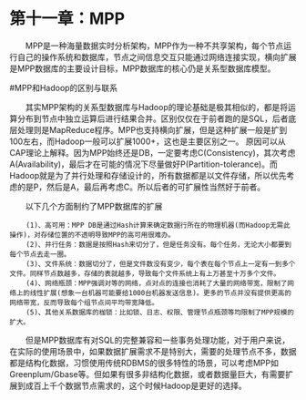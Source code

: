 # 第十一章：MPP

　　MPP是一种海量数据实时分析架构，MPP作为一种不共享架构，每个节点运行自己的操作系统和数据库，节点之间信息交互只能通过网络连接实现，横向扩展是MPP数据库的主要设计目标，MPP数据库的核心仍是关系型数据库模型。

#MPP和Hadoop的区别与联系

    
　　其实MPP架构的关系型数据库与Hadoop的理论基础是极其相似的，都是将运算分布到节点中独立运算后进行结果合并。区别仅仅在于前者跑的是SQL，后者底层处理则是MapReduce程序。MPP也支持横向扩展，但是这种扩展一般是扩到100左右，而Hadoop一般可以扩展1000+，这也是主要区别之一。
    原因可以从CAP理论上解释。因为MPP始终还是DB，一定要考虑C(Consistency)，其次考虑 A(Availability)，最后才在可能的情况下尽量做好P(Partition-tolerance)。而Hadoop就是为了并行处理和存储设计的，所有数据都是以文件存储，所以优先考虑的是P，然后是A，最后再考虑C。所以后者的可扩展性当然好于前者。

　　以下几个方面制约了MPP数据库的扩展
```
    (1)、高可用：MPP DB是通过Hash计算来确定数据行所在的物理机器(而Hadoop无需此操作)，对存储位置的不透明导致MPP的高可用很难办。
    (2)、并行任务：数据是按照Hash来切分了，但是任务没有。每个任务，无论大小都要到每个节点去走一圈。
    (3)、文件系统：数据切分了，但是文件数没有变少，每个表在每个节点上一定有一到多个文件。同样节点数越多，存储的表就越多，导致每个文件系统上有上万甚至十万多个文件。
    (4)、网络瓶颈：MPP强调对等的网络，点对点的连接也消耗了大量的网络带宽，限制了网络上的线性扩展(想象一台机器可能要给1000台机器发送信息)。更多的节点并没有提供更高的网络带宽，反而导致每个组节点间平均带宽降低。
    (5)、其他关系数据库的枷锁：比如锁、日志、权限、管理节点瓶颈等均限制了MPP规模的扩大。
```
　　但是MPP数据库有对SQL的完整兼容和一些事务处理功能，对于用户来说，在实际的使用场景中，如果数据扩展需求不是特别大，需要的处理节点不多，数据都是结构化数据，习惯使用传统RDBMS的很多特性的场景，可以考虑MPP如Greenplum/Gbase等。但如果有很多非结构化数据，或者数据量巨大，有需要扩展到成百上千个数据节点需求的，这个时候Hadoop是更好的选择。

